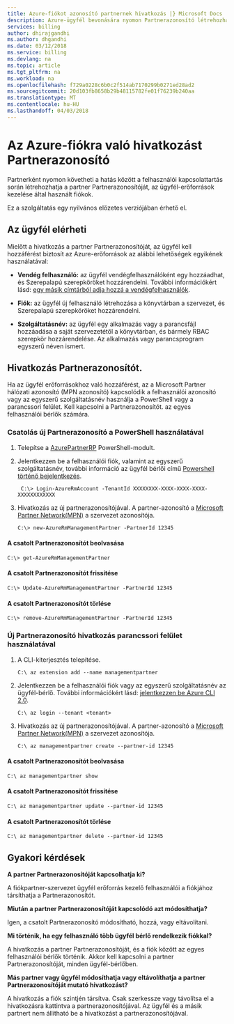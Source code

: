 ```yaml
---
title: Azure-fiókot azonosító partnernek hivatkozás |} Microsoft Docs
description: Azure-ügyfél bevonására nyomon Partnerazonosító létrehozhatja, az ügyfél-erőforrások kezeléséhez használt felhasználói fiók.
services: billing
author: dhirajgandhi
ms.author: dhgandhi
ms.date: 03/12/2018
ms.service: billing
ms.devlang: na
ms.topic: article
ms.tgt_pltfrm: na
ms.workload: na
ms.openlocfilehash: f729a0228c6b0c2f514ab7170299b0271ed28ad2
ms.sourcegitcommit: 20d103fb8658b29b48115782fe01f76239b240aa
ms.translationtype: MT
ms.contentlocale: hu-HU
ms.lasthandoff: 04/03/2018
---
```

# <a name="link-partner-id-to-your-azure-accounts"></a>Az Azure-fiókra való hivatkozást Partnerazonosító 
Partnerként nyomon követheti a hatás között a felhasználói kapcsolattartás során létrehozhatja a partner Partnerazonosítóját, az ügyfél-erőforrások kezelése által használt fiókok.

Ez a szolgáltatás egy nyilvános előzetes verziójában érhető el. 

## <a name="get-access-from-your-customer"></a>Az ügyfél elérheti 
Mielőtt a hivatkozás a partner Partnerazonosítóját, az ügyfél kell hozzáférést biztosít az Azure-erőforrások az alábbi lehetőségek egyikének használatával:

- **Vendég felhasználó:** az ügyfél vendégfelhasználóként egy hozzáadhat, és Szerepalapú szerepköröket hozzárendelni. További információkért lásd: [egy másik címtárból adja hozzá a vendégfelhasználók](https://docs.microsoft.com/azure/active-directory/active-directory-b2b-what-is-azure-ad-b2b).

- **Fiók:** az ügyfél új felhasználó létrehozása a könyvtárban a szervezet, és Szerepalapú szerepköröket hozzárendelni. 

- **Szolgáltatásnév:** az ügyfél egy alkalmazás vagy a parancsfájl hozzáadása a saját szervezetétől a könyvtárban, és bármely RBAC szerepkör hozzárendelése. Az alkalmazás vagy parancsprogram egyszerű néven ismert.

## <a name="link-partner-id"></a>Hivatkozás Partnerazonosítót.
Ha az ügyfél erőforrásokhoz való hozzáférést, az a Microsoft Partner hálózati azonosító (MPN azonosító) kapcsolódik a felhasználói azonosító vagy az egyszerű szolgáltatásnév használja a PowerShell vagy a parancssori felület. Kell kapcsolni a Partnerazonosítót. az egyes felhasználói bérlők számára. 

### <a name="use-powershell-to-link-new-partner-id"></a>Csatolás új Partnerazonosító a PowerShell használatával

1. Telepítse a [AzurePartnerRP](https://www.powershellgallery.com/packages/AzureRM.ManagementPartner/0.1.0-preview) PowerShell-modult.

2. Jelentkezzen be a felhasználói fiók, valamint az egyszerű szolgáltatásnév, további információ az ügyfél bérlői című [Powershell történő bejelentkezés](https://docs.microsoft.com/en-us/powershell/azure/authenticate-azureps?view=azurermps-5.2.0).
 
   ```azurepowershell-interactive
    C:\> Login-AzureRmAccount -TenantId XXXXXXXX-XXXX-XXXX-XXXX-XXXXXXXXXXXX 
   ```


3. Hivatkozás az új partnerazonosítójával. A partner-azonosító a [Microsoft Partner Network(MPN)](https://partner.microsoft.com/) a szervezet azonosítója.

    ```azurepowershell-interactive
    C:\> new-AzureRmManagementPartner -PartnerId 12345 
    ```

#### <a name="get-the-linked-partner-id"></a>A csatolt Partnerazonosítót beolvasása
```azurepowershell-interactive
C:\> get-AzureRmManagementPartner 
```

#### <a name="update-the-linked-partner-id"></a>A csatolt Partnerazonosítót frissítése
```azurepowershell-interactive
C:\> Update-AzureRmManagementPartner -PartnerId 12345 
```
#### <a name="delete-the-linked-partner-id"></a>A csatolt Partnerazonosítót törlése
```azurepowershell-interactive
C:\> remove-AzureRmManagementPartner -PartnerId 12345 
```

### <a name="use-cli-to-link-new-partner-id"></a>Új Partnerazonosító hivatkozás parancssori felület használatával
1.  A CLI-kiterjesztés telepítése.

    ```azure-cli
    C:\ az extension add --name managementpartner
    ``` 

2.  Jelentkezzen be a felhasználói fiók vagy az egyszerű szolgáltatásnév az ügyfél-bérlő. További információkért lásd: [jelentkezzen be Azure CLI 2.0](https://docs.microsoft.com/cli/azure/authenticate-azure-cli?view=azure-cli-latest).

    ```azure-cli
    C:\ az login --tenant <tenant>
    ``` 


3.  Hivatkozás az új partnerazonosítójával. A partner-azonosító a [Microsoft Partner Network(MPN)](https://partner.microsoft.com/) a szervezet azonosítója.

     ```azure-cli
     C:\ az managementpartner create --partner-id 12345
      ```  

#### <a name="get-the-linked-partner-id"></a>A csatolt Partnerazonosítót beolvasása
```azure-cli
C:\ az managementpartner show
``` 

#### <a name="update-the-linked-partner-id"></a>A csatolt Partnerazonosítót frissítése
```azure-cli
C:\ az managementpartner update --partner-id 12345
``` 

#### <a name="delete-the-linked-partner-id"></a>A csatolt Partnerazonosítót törlése
```azure-cli
C:\ az managementpartner delete --partner-id 12345
``` 


## <a name="frequently-asked-questions"></a>Gyakori kérdések

**A partner Partnerazonosítóját kapcsolhatja ki?**

A fiókpartner-szervezet ügyfél erőforrás kezelő felhasználói a fiókjához társíthatja a Partnerazonosítót.
  

**Miután a partner Partnerazonosítóját kapcsolódó azt módosíthatja?**

Igen, a csatolt Partnerazonosító módosítható, hozzá, vagy eltávolítani.

**Mi történik, ha egy felhasználó több ügyfél bérlő rendelkezik fiókkal?**

A hivatkozás a partner Partnerazonosítóját, és a fiók között az egyes felhasználói bérlők történik.  Akkor kell kapcsolni a partner Partnerazonosítóját, minden ügyfél-bérlőben.

**Más partner vagy ügyfél módosíthatja vagy eltávolíthatja a partner Partnerazonosítóját mutató hivatkozást?**

A hivatkozás a fiók szintjén társítva. Csak szerkessze vagy távolítsa el a hivatkozásra kattintva a partnerazonosítójával. Az ügyfél és a másik partnert nem állítható be a hivatkozást a partnerazonosítójával. 


